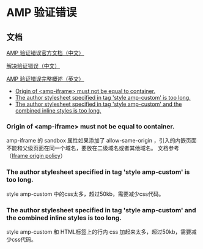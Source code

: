 # AMP 验证错误

## 文档

[AMP 验证错误官方文档（中文）](https://www.ampproject.org/zh_cn/docs/troubleshooting/validation_errors)

[解决验证错误（中文）](https://www.ampproject.org/zh_cn/docs/fundamentals/converting/resolving-errors)

[AMP 验证错误完整概述（英文）](https://github.com/ampproject/amphtml/blob/master/validator/validator-main.protoascii)

* [Origin of &lt;amp-iframe&gt; must not be equal to container.](amp-yan-zheng-cuo-wu.md#origin-of-amp-iframe)
* [The author stylesheet specified in tag 'style amp-custom' is too long.](amp-yan-zheng-cuo-wu.md#stylesheet-too-long)
* [The author stylesheet specified in tag 'style amp-custom' and the combined inline styles is too long.](amp-yan-zheng-cuo-wu.md#stylesheet-custom-and-inline-too-long)

### Origin of &lt;amp-iframe&gt; must not be equal to container. <a id="origin-of-amp-iframe"></a>

amp-iframe 的 sandbox 属性如果添加了 allow-same-origin ，引入的内嵌页面不能和父级页面在同一个域名，要放在二级域名或者其他域名。 文档参考（[Iframe origin policy](https://github.com/ampproject/amphtml/blob/master/spec/amp-iframe-origin-policy.md)）

### The author stylesheet specified in tag 'style amp-custom' is too long. <a id="stylesheet-too-long"></a>

style amp-custom 中的css太多，超过50kb，需要减少css代码。

### The author stylesheet specified in tag 'style amp-custom' and the combined inline styles is too long. <a id="stylesheet-custom-and-inline-too-long"></a>

style amp-custom 和 HTML标签上的行内 css 加起来太多，超过50kb，需要减少css代码。


